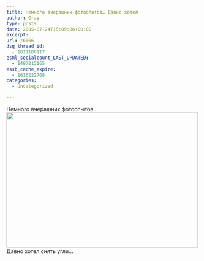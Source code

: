 ```yaml
---
title: Немного вчерашних фотоопытов… Давно хотел
author: Gray
type: posts
date: 2005-07-24T15:09:06+00:00
excerpt:
url: /6066
dsq_thread_id:
  - 1811188117
esml_socialcount_LAST_UPDATED:
  - 1497215165
essb_cache_expire:
  - 1616222708
categories:
  - Uncategorized

---
```








Немного вчерашних фотоопытов&#8230;  
<img src="https://i1.wp.com/images10.fotki.com/v202/photos/5/520379/2153934/005074_edited-vi.jpg?resize=500%2C353" title="" width="500" height="353" border="0" data-recalc-dims="1" />  
Давно хотел снять угли&#8230;